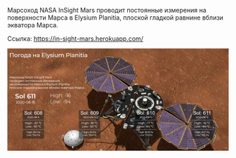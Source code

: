 Марсоход NASA InSight Mars проводит постоянные измерения на поверхности Марса в Elysium Planitia, плоской гладкой равнине вблизи экватора Марса.

Ссылка: https://in-sight-mars.herokuapp.com/


![screenshot](readme-assets/img.png)